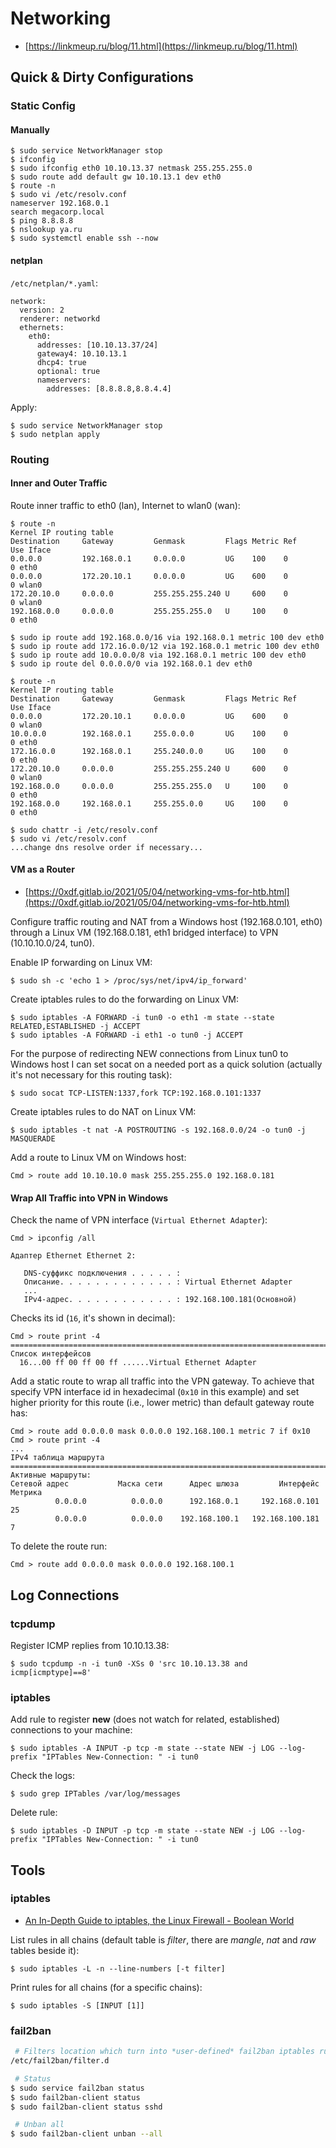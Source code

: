 # Networking

* [https://linkmeup.ru/blog/11.html](https://linkmeup.ru/blog/11.html)




## Quick & Dirty Configurations



### Static Config


#### Manually

```
$ sudo service NetworkManager stop
$ ifconfig 
$ sudo ifconfig eth0 10.10.13.37 netmask 255.255.255.0
$ sudo route add default gw 10.10.13.1 dev eth0
$ route -n
$ sudo vi /etc/resolv.conf
nameserver 192.168.0.1
search megacorp.local
$ ping 8.8.8.8
$ nslookup ya.ru
$ sudo systemctl enable ssh --now
```


#### netplan

`/etc/netplan/*.yaml`:

```
network:
  version: 2
  renderer: networkd
  ethernets:
    eth0:
      addresses: [10.10.13.37/24]
      gateway4: 10.10.13.1
      dhcp4: true
      optional: true
      nameservers:
        addresses: [8.8.8.8,8.8.4.4]
```

Apply:

```
$ sudo service NetworkManager stop
$ sudo netplan apply
```



### Routing


#### Inner and Outer Traffic

Route inner traffic to eth0 (lan), Internet to wlan0 (wan):

```
$ route -n
Kernel IP routing table
Destination     Gateway         Genmask         Flags Metric Ref    Use Iface
0.0.0.0         192.168.0.1     0.0.0.0         UG    100    0        0 eth0
0.0.0.0         172.20.10.1     0.0.0.0         UG    600    0        0 wlan0
172.20.10.0     0.0.0.0         255.255.255.240 U     600    0        0 wlan0
192.168.0.0     0.0.0.0         255.255.255.0   U     100    0        0 eth0

$ sudo ip route add 192.168.0.0/16 via 192.168.0.1 metric 100 dev eth0
$ sudo ip route add 172.16.0.0/12 via 192.168.0.1 metric 100 dev eth0
$ sudo ip route add 10.0.0.0/8 via 192.168.0.1 metric 100 dev eth0
$ sudo ip route del 0.0.0.0/0 via 192.168.0.1 dev eth0

$ route -n
Kernel IP routing table
Destination     Gateway         Genmask         Flags Metric Ref    Use Iface
0.0.0.0         172.20.10.1     0.0.0.0         UG    600    0        0 wlan0
10.0.0.0        192.168.0.1     255.0.0.0       UG    100    0        0 eth0
172.16.0.0      192.168.0.1     255.240.0.0     UG    100    0        0 eth0
172.20.10.0     0.0.0.0         255.255.255.240 U     600    0        0 wlan0
192.168.0.0     0.0.0.0         255.255.255.0   U     100    0        0 eth0
192.168.0.0     192.168.0.1     255.255.0.0     UG    100    0        0 eth0

$ sudo chattr -i /etc/resolv.conf
$ sudo vi /etc/resolv.conf
...change dns resolve order if necessary...
```


#### VM as a Router

* [https://0xdf.gitlab.io/2021/05/04/networking-vms-for-htb.html](https://0xdf.gitlab.io/2021/05/04/networking-vms-for-htb.html)

Configure traffic routing and NAT from a Windows host (192.168.0.101, eth0) through a Linux VM (192.168.0.181, eth1 bridged interface) to VPN (10.10.10.0/24, tun0).

Enable IP forwarding on Linux VM:

```
$ sudo sh -c 'echo 1 > /proc/sys/net/ipv4/ip_forward'
```

Create iptables rules to do the forwarding on Linux VM:

```
$ sudo iptables -A FORWARD -i tun0 -o eth1 -m state --state RELATED,ESTABLISHED -j ACCEPT
$ sudo iptables -A FORWARD -i eth1 -o tun0 -j ACCEPT
```

For the purpose of redirecting NEW connections from Linux tun0 to Windows host I can set socat on a needed port as a quick solution (actually it's not necessary for this routing task):

```
$ sudo socat TCP-LISTEN:1337,fork TCP:192.168.0.101:1337
```

Create iptables rules to do NAT on Linux VM:

```
$ sudo iptables -t nat -A POSTROUTING -s 192.168.0.0/24 -o tun0 -j MASQUERADE
```

Add a route to Linux VM on Windows host:

```
Cmd > route add 10.10.10.0 mask 255.255.255.0 192.168.0.181
```


#### Wrap All Traffic into VPN in Windows

Check the name of VPN interface (`Virtual Ethernet Adapter`):

```
Cmd > ipconfig /all

Адаптер Ethernet Ethernet 2:

   DNS-суффикс подключения . . . . . :
   Описание. . . . . . . . . . . . . : Virtual Ethernet Adapter
   ...
   IPv4-адрес. . . . . . . . . . . . : 192.168.100.181(Основной)
```

Checks its id (`16`, it's shown in decimal):

```
Cmd > route print -4
===========================================================================
Список интерфейсов
  16...00 ff 00 ff 00 ff ......Virtual Ethernet Adapter
```

Add a static route to wrap all traffic into the VPN gateway. To achieve that specify VPN interface id in hexadecimal (`0x10` in this example) and set higher priority for this route (i.e., lower metric) than default gateway route has:

```
Cmd > route add 0.0.0.0 mask 0.0.0.0 192.168.100.1 metric 7 if 0x10
Cmd > route print -4
...
IPv4 таблица маршрута
===========================================================================
Активные маршруты:
Сетевой адрес           Маска сети      Адрес шлюза         Интерфейс   Метрика
          0.0.0.0          0.0.0.0      192.168.0.1     192.168.0.101       25
          0.0.0.0          0.0.0.0    192.168.100.1   192.168.100.181        7
```

To delete the route run:

```
Cmd > route add 0.0.0.0 mask 0.0.0.0 192.168.100.1
```




## Log Connections



### tcpdump

Register ICMP replies from 10.10.13.38:

```
$ sudo tcpdump -n -i tun0 -XSs 0 'src 10.10.13.38 and icmp[icmptype]==8'
```



### iptables

Add rule to register **new** (does not watch for related, established) connections to your machine:

```
$ sudo iptables -A INPUT -p tcp -m state --state NEW -j LOG --log-prefix "IPTables New-Connection: " -i tun0
```

Check the logs:

```
$ sudo grep IPTables /var/log/messages
```

Delete rule:

```
$ sudo iptables -D INPUT -p tcp -m state --state NEW -j LOG --log-prefix "IPTables New-Connection: " -i tun0
```




## Tools



### iptables

* [An In-Depth Guide to iptables, the Linux Firewall - Boolean World](https://www.booleanworld.com/depth-guide-iptables-linux-firewall/)

List rules in all chains (default table is *filter*, there are *mangle*, *nat* and *raw* tables beside it):

```
$ sudo iptables -L -n --line-numbers [-t filter]
```

Print rules for all chains (for a specific chains):

```
$ sudo iptables -S [INPUT [1]]
```



### fail2ban

```bash
 # Filters location which turn into *user-defined* fail2ban iptables rules (automatically)
/etc/fail2ban/filter.d

 # Status
$ sudo service fail2ban status
$ sudo fail2ban-client status
$ sudo fail2ban-client status sshd

 # Unban all
$ sudo fail2ban-client unban --all
```
